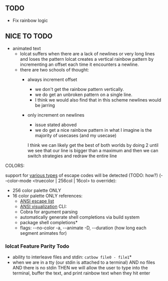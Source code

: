 ## TODO
- Fix rainbow logic
## NICE TO TODO
- animated text 
  - lolcat suffers when there are a lack of newlines or very long lines and loses the
    pattern
    lolcat creates a vertical rainbow pattern by incrementing an offset each time it encounters
    a newline. 
  - there are two schools of thought:
    - always increment offset
      - we don't get the rainbow pattern vertically.
      - we do get an unbroken pattern on a single line.
      - I think we would also find that in this scheme newlines
        would be jarring 
    - only increment on newlines
      - issue stated aboved
      - we do get a nice rainbow pattern in what I imagine is the majority of
      usecases (and my usecase)

      I think we can likely get the best of both worlds by doing 2 until we see
      that our line is bigger than a maximum and then we can switch strategies and
      redraw the entire line 

COLORS:

support for [various types](https://gist.github.com/kurahaupo/6ce0eaefe5e730841f03cb82b061daa2) of escape codes will be detected (TODO: how?) (--color-mode <truecolor | 256col | 16col> to override):
- 256 color palette ONLY
- 16 color palette ONLY 
  references:
  - [ANSI escape list](https://gist.github.com/JBlond/2fea43a3049b38287e5e9cefc87b2124)
  - [ANSI visualization](https://github.com/fidian/ansi)
CLI:
  - Cobra for argument parsing
  - automatically generate shell completions via build system 
  - package shell completions*
  - flags:
      --no-color
      -a, --animate
      -D, --duration (how long each segment animates for)
### lolcat Feature Parity Todo
- ability to interleave files and stdin: `catbow file0 - file1`* 
- when we are in a tty (our stdin is attached to a terminal) AND no files AND
  there is no stdin THEN we will allow the user to type into the terminal, buffer
  the text, and print rainbow text when they hit enter 

